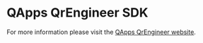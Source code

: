 # QApps QrEngineer SDK

For more information please visit the [QApps QrEngineer website](https://core.quantumpath.app/qappsrengineer).